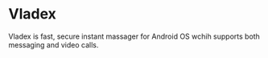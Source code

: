 # Vladex
Vladex is fast, secure instant massager for Android OS wchih supports both messaging and video calls.
